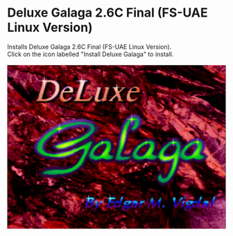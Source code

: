 # Deluxe Galaga 2.6C Final (FS-UAE Linux Version)
Installs Deluxe Galaga 2.6C Final (FS-UAE Linux Version).<br>
Click on the icon labelled "Install Deluxe Galaga" to install.<br><br>
![Deluxe Galaga Screen Shot](images/deluxegalaga.png)
